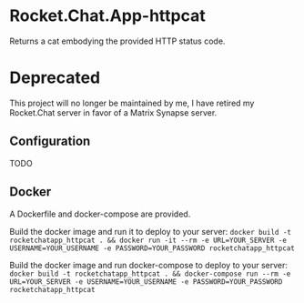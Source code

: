 # Rocket.Chat.App-httpcat

Returns a cat embodying the provided HTTP status code.

# Deprecated

This project will no longer be maintained by me, I have retired my Rocket.Chat server in favor of a Matrix Synapse server.

## Configuration

TODO

## Docker
A Dockerfile and docker-compose are provided.

Build the docker image and run it to deploy to your server:
`docker build -t rocketchatapp_httpcat . && docker run -it --rm -e URL=YOUR_SERVER -e USERNAME=YOUR_USERNAME -e PASSWORD=YOUR_PASSWORD rocketchatapp_httpcat`

Build the docker image and run docker-compose to deploy to your server:
`docker build -t rocketchatapp_httpcat . && docker-compose run --rm -e URL=YOUR_SERVER -e USERNAME=YOUR_USERNAME -e PASSWORD=YOUR_PASSWORD rocketchatapp_httpcat`
